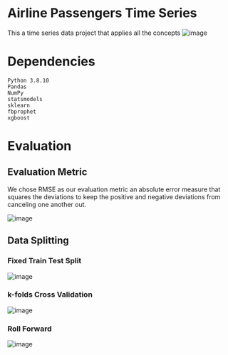 # Airline Passengers Time Series
This a time series data project that applies all the concepts
![image](https://user-images.githubusercontent.com/54477107/230594840-46483a93-dafc-491c-b48d-0f452c33daa8.png)

# Dependencies
    Python 3.8.10
    Pandas
    NumPy
    statsmodels
    sklearn
    fbprophet
    xgboost

# Evaluation
## Evaluation Metric
We chose RMSE as our evaluation metric
an absolute error measure that squares the deviations to keep the positive and negative deviations from canceling one another out.

![image](https://user-images.githubusercontent.com/54477107/230594578-6fa8ab4f-a28e-4d19-aeeb-69abb3f65fc5.png)

## Data Splitting
### Fixed Train Test Split
![image](https://user-images.githubusercontent.com/54477107/230593907-09967430-b951-4e4e-b5e6-a4ef632198e7.png)

### k-folds Cross Validation
![image](https://user-images.githubusercontent.com/54477107/230593496-f0e40963-2098-4654-870a-b25407eaf890.png)

### Roll Forward
![image](https://user-images.githubusercontent.com/54477107/230594367-03244202-1832-46a3-9160-c8283afddcb6.png)
